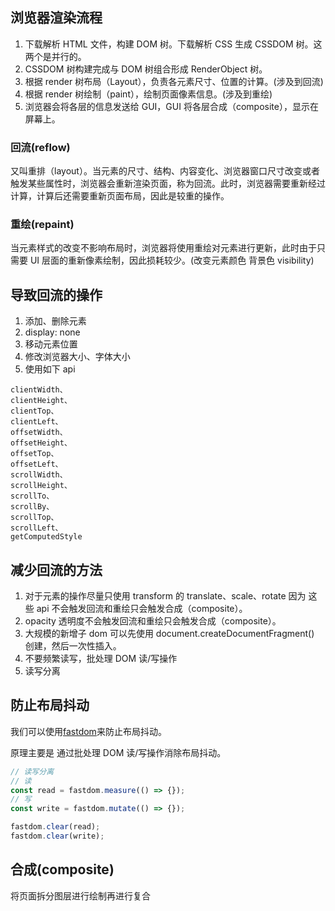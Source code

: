 ## 浏览器渲染流程

1. 下载解析 HTML 文件，构建 DOM 树。下载解析 CSS 生成 CSSDOM 树。这两个是并行的。
2. CSSDOM 树构建完成与 DOM 树组合形成 RenderObject 树。
3. 根据 render 树布局（Layout），负责各元素尺寸、位置的计算。(涉及到回流)
4. 根据 render 树绘制（paint），绘制页面像素信息。(涉及到重绘)
5. 浏览器会将各层的信息发送给 GUI，GUI 将各层合成（composite），显示在屏幕上。

### 回流(reflow)

又叫重排（layout）。当元素的尺寸、结构、内容变化、浏览器窗口尺寸改变或者触发某些属性时，浏览器会重新渲染页面，称为回流。此时，浏览器需要重新经过计算，计算后还需要重新页面布局，因此是较重的操作。

### 重绘(repaint)

当元素样式的改变不影响布局时，浏览器将使用重绘对元素进行更新，此时由于只需要 UI 层面的重新像素绘制，因此损耗较少。(改变元素颜色 背景色 visibility)

## 导致回流的操作

1. 添加、删除元素
2. display: none
3. 移动元素位置
4. 修改浏览器大小、字体大小
5. 使用如下 api

```
clientWidth、
clientHeight、
clientTop、
clientLeft、
offsetWidth、
offsetHeight、
offsetTop、
offsetLeft、
scrollWidth、
scrollHeight、
scrollTo、
scrollBy、
scrollTop、
scrollLeft、
getComputedStyle
```

## 减少回流的方法

1. 对于元素的操作尽量只使用 transform 的 translate、scale、rotate 因为 这些 api 不会触发回流和重绘只会触发合成（composite）。
2. opacity 透明度不会触发回流和重绘只会触发合成（composite）。
3. 大规模的新增子 dom 可以先使用 document.createDocumentFragment() 创建，然后一次性插入。
4. 不要频繁读写，批处理 DOM 读/写操作
5. 读写分离

## 防止布局抖动

我们可以使用[fastdom](https://github.com/wilsonpage/fastdom)来防止布局抖动。

原理主要是 通过批处理 DOM 读/写操作消除布局抖动。

```js
// 读写分离
// 读
const read = fastdom.measure(() => {});
// 写
const write = fastdom.mutate(() => {});

fastdom.clear(read);
fastdom.clear(write);
```

## 合成(composite)

将页面拆分图层进行绘制再进行复合
